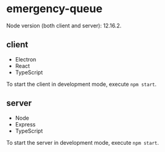 #  emergency-queue

Node version (both client and server): 12.16.2.

## client

- Electron
- React
- TypeScript

To start the client in development mode, execute `npm start`.

## server

- Node
- Express
- TypeScript

To start the server in development mode, execute `npm start`.
